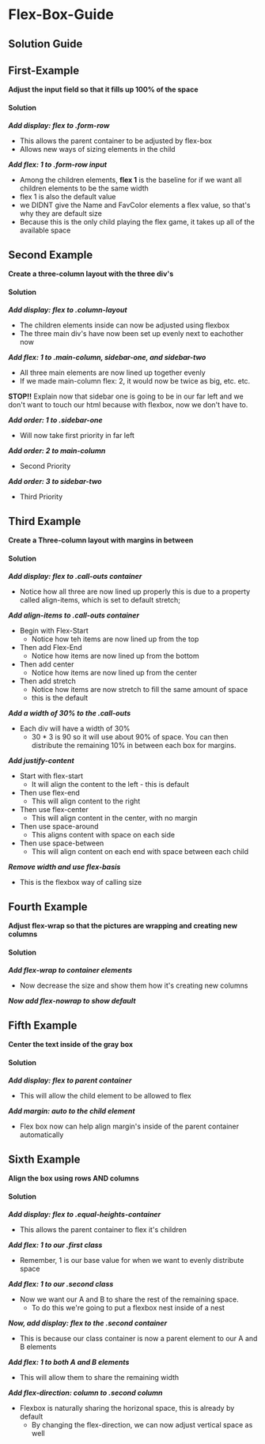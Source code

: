 # Flex-Box-Guide

## Solution Guide

## First-Example

**Adjust the input field so that it fills up 100% of the space**

#### Solution

***Add display: flex to .form-row***
- This allows the parent container to be adjusted by flex-box
- Allows new ways of sizing elements in the child

***Add flex: 1 to .form-row input***
- Among the children elements, **flex 1** is the baseline for if we want all children elements to be the same width
- flex 1 is also the default value
- we DIDNT give the Name and FavColor elements a flex value, so that's why they are default size
- Because this is the only child playing the flex game, it takes up all of the available space

## Second Example

**Create a three-column layout with the three div's**

#### Solution

***Add display: flex to .column-layout***
- The children elements inside can now be adjusted using flexbox
- The three main div's have now been set up evenly next to eachother now

***Add flex: 1 to .main-column, sidebar-one, and sidebar-two***
- All three main elements are now lined up together evenly
- If we made main-column flex: 2, it would now be twice as big, etc. etc.

**STOP!!** Explain now that sidebar one is going to be in our far left and we don't want to touch our html because with flexbox, now we don't have to.  

***Add order: 1 to .sidebar-one***
- Will now take first priority in far left

***Add order: 2 to main-column***
- Second Priority

***Add order: 3 to sidebar-two***
- Third Priority

## Third Example

**Create a Three-column layout with margins in between**

#### Solution

***Add display: flex to .call-outs container***
- Notice how all three are now lined up properly this is due to a property called align-items, which is set to default stretch;

***Add align-items to .call-outs container***
- Begin with Flex-Start
  - Notice how teh items are now lined up from the top
- Then add Flex-End
  - Notice how items are now lined up from the bottom
- Then add center
  - Notice how items are now lined up from the center
- Then add stretch
  - Notice how items are now stretch to fill the same amount of space
  - this is the default
  
***Add a width of 30% to the .call-outs***
- Each div will have a width of 30%
  - 30 * 3 is 90 so it will use about 90% of space.  You can then distribute the remaining 10% in between each box for margins.
  
***Add justify-content***
- Start with flex-start
  - It will align the content to the left - this is default
- Then use flex-end
  - This will align content to the right
- Then use flex-center
  - This will align content in the center, with no margin
- Then use space-around
  - This aligns content with space on each side
- Then use space-between
  - This will align content on each end with space between each child
  
***Remove width and use flex-basis***
- This is the flexbox way of calling size

## Fourth Example

**Adjust flex-wrap so that the pictures are wrapping and creating new columns**

#### Solution

***Add flex-wrap to container elements***
- Now decrease the size and show them how it's creating new columns 

***Now add flex-nowrap to show default***

## Fifth Example

**Center the text inside of the gray box**

#### Solution

***Add display: flex to parent container***
- This will allow the child element to be allowed to flex

***Add margin: auto to the child element***
- Flex box now can help align margin's inside of the parent container automatically

## Sixth Example

**Align the box using rows AND columns**

#### Solution

***Add display: flex to .equal-heights-container***
- This allows the parent container to flex it's children

***Add flex: 1 to our .first class***
- Remember, 1 is our base value for when we want to evenly distribute space

***Add flex: 1 to our .second class***
- Now we want our A and B to share the rest of the remaining space.
  - To do this we're going to put a flexbox nest inside of a nest
  
***Now, add display: flex to the .second container***
- This is because our class container is now a parent element to our A and B elements

***Add flex: 1 to both A and B elements***
- This will allow them to share the remaining width

***Add flex-direction: column to .second column***
- Flexbox is naturally sharing the horizonal space, this is already by default
  - By changing the flex-direction, we can now adjust vertical space as well
